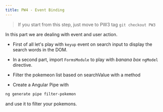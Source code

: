 ```yaml
---
title: PW4 - Event Binding
---
```


> If you start from this step, just move to PW3 tag `git checkout PW3`

In this part we are dealing with event and user action.

- First of all let's play with `keyup` event on search input to display the search words in the DOM.

- In a second part, import `FormsModule` to play with *banana box* `ngModel` directive.

- Filter the pokemeon list based on searchValue with a method

- Create a Angular Pipe with

```bash
ng generate pipe filter-pokemon
```

and use it to filter your pokemons.
